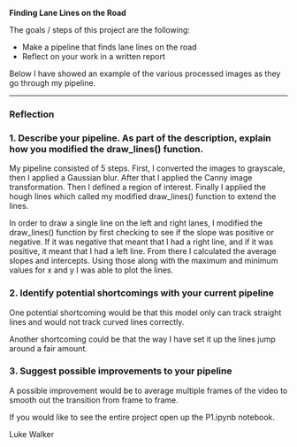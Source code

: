 **Finding Lane Lines on the Road**

The goals / steps of this project are the following:
* Make a pipeline that finds lane lines on the road
* Reflect on your work in a written report

Below I have showed an example of the various processed images as they go through my pipeline.

[//]: # (Image References)

[image1]: ./processed_images/gray.png "Grayscale"
[image2]: ./processed_images/blur.png "Gaussian Blur"
[image3]: ./processed_images/canny.png "Canny Image Transformation"
[image4]: ./processed_images/roi.png "Region of Interest"
[image5]: ./processed_images/hough.png "Hough Image Transformation"
[image6]: ./processed_images/overlay.png "Overlayed Result"

---

### Reflection

### 1. Describe your pipeline. As part of the description, explain how you modified the draw_lines() function.

My pipeline consisted of 5 steps. First, I converted the images to grayscale, then I applied a Gaussian blur. After that I applied the Canny image transformation. Then I defined a region of interest. Finally I applied the hough lines which called my modified draw_lines() function to extend the lines.

In order to draw a single line on the left and right lanes, I modified the draw_lines() function by first checking to see if the slope was positive or negative. If it was negative that meant that I had a right line, and if it was positive, it meant that I had a left line. From there I calculated the average slopes and intercepts. Using those along with the maximum and minimum values for x and y I was able to plot the lines.


### 2. Identify potential shortcomings with your current pipeline

One potential shortcoming would be that this model only can track straight lines and would not track curved lines correctly.

Another shortcoming could be that the way I have set it up the lines jump around a fair amount.


### 3. Suggest possible improvements to your pipeline

A possible improvement would be to average multiple frames of the video to smooth out the transition from frame to frame.

If you would like to see the entire project open up the P1.ipynb notebook.

Luke Walker
